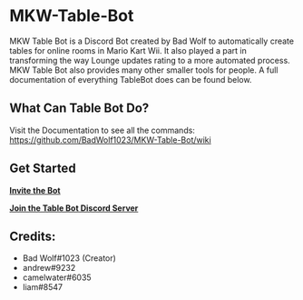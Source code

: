 # MKW-Table-Bot
MKW Table Bot is a Discord Bot created by Bad Wolf to automatically create tables for online rooms in Mario Kart Wii. It also played a part in transforming the way Lounge updates rating to a more automated process. MKW Table Bot also provides many other smaller tools for people.  A full documentation of everything TableBot does can be found below.

## What Can Table Bot Do?
Visit the Documentation to see all the commands: https://github.com/BadWolf1023/MKW-Table-Bot/wiki

## Get Started

[**Invite the Bot**](https://discord.com/api/oauth2/authorize?client_id=735782213118853180&permissions=274878031936&scope=bot%20applications.commands)

[**Join the Table Bot Discord Server**]( https://discord.gg/K937DqM)


## Credits: 
* Bad Wolf#1023 (Creator)
* andrew#9232
* camelwater#6035
* liam#8547
